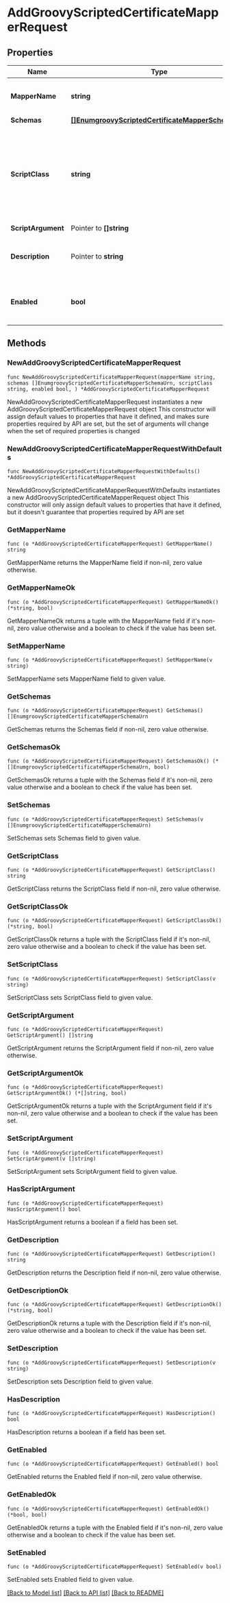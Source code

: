 # AddGroovyScriptedCertificateMapperRequest

## Properties

Name | Type | Description | Notes
------------ | ------------- | ------------- | -------------
**MapperName** | **string** | Name of the new Certificate Mapper | 
**Schemas** | [**[]EnumgroovyScriptedCertificateMapperSchemaUrn**](EnumgroovyScriptedCertificateMapperSchemaUrn.md) |  | 
**ScriptClass** | **string** | The fully-qualified name of the Groovy class providing the logic for the Groovy Scripted Certificate Mapper. | 
**ScriptArgument** | Pointer to **[]string** |  | [optional] 
**Description** | Pointer to **string** | A description for this Certificate Mapper | [optional] 
**Enabled** | **bool** | Indicates whether the Certificate Mapper is enabled. | 

## Methods

### NewAddGroovyScriptedCertificateMapperRequest

`func NewAddGroovyScriptedCertificateMapperRequest(mapperName string, schemas []EnumgroovyScriptedCertificateMapperSchemaUrn, scriptClass string, enabled bool, ) *AddGroovyScriptedCertificateMapperRequest`

NewAddGroovyScriptedCertificateMapperRequest instantiates a new AddGroovyScriptedCertificateMapperRequest object
This constructor will assign default values to properties that have it defined,
and makes sure properties required by API are set, but the set of arguments
will change when the set of required properties is changed

### NewAddGroovyScriptedCertificateMapperRequestWithDefaults

`func NewAddGroovyScriptedCertificateMapperRequestWithDefaults() *AddGroovyScriptedCertificateMapperRequest`

NewAddGroovyScriptedCertificateMapperRequestWithDefaults instantiates a new AddGroovyScriptedCertificateMapperRequest object
This constructor will only assign default values to properties that have it defined,
but it doesn't guarantee that properties required by API are set

### GetMapperName

`func (o *AddGroovyScriptedCertificateMapperRequest) GetMapperName() string`

GetMapperName returns the MapperName field if non-nil, zero value otherwise.

### GetMapperNameOk

`func (o *AddGroovyScriptedCertificateMapperRequest) GetMapperNameOk() (*string, bool)`

GetMapperNameOk returns a tuple with the MapperName field if it's non-nil, zero value otherwise
and a boolean to check if the value has been set.

### SetMapperName

`func (o *AddGroovyScriptedCertificateMapperRequest) SetMapperName(v string)`

SetMapperName sets MapperName field to given value.


### GetSchemas

`func (o *AddGroovyScriptedCertificateMapperRequest) GetSchemas() []EnumgroovyScriptedCertificateMapperSchemaUrn`

GetSchemas returns the Schemas field if non-nil, zero value otherwise.

### GetSchemasOk

`func (o *AddGroovyScriptedCertificateMapperRequest) GetSchemasOk() (*[]EnumgroovyScriptedCertificateMapperSchemaUrn, bool)`

GetSchemasOk returns a tuple with the Schemas field if it's non-nil, zero value otherwise
and a boolean to check if the value has been set.

### SetSchemas

`func (o *AddGroovyScriptedCertificateMapperRequest) SetSchemas(v []EnumgroovyScriptedCertificateMapperSchemaUrn)`

SetSchemas sets Schemas field to given value.


### GetScriptClass

`func (o *AddGroovyScriptedCertificateMapperRequest) GetScriptClass() string`

GetScriptClass returns the ScriptClass field if non-nil, zero value otherwise.

### GetScriptClassOk

`func (o *AddGroovyScriptedCertificateMapperRequest) GetScriptClassOk() (*string, bool)`

GetScriptClassOk returns a tuple with the ScriptClass field if it's non-nil, zero value otherwise
and a boolean to check if the value has been set.

### SetScriptClass

`func (o *AddGroovyScriptedCertificateMapperRequest) SetScriptClass(v string)`

SetScriptClass sets ScriptClass field to given value.


### GetScriptArgument

`func (o *AddGroovyScriptedCertificateMapperRequest) GetScriptArgument() []string`

GetScriptArgument returns the ScriptArgument field if non-nil, zero value otherwise.

### GetScriptArgumentOk

`func (o *AddGroovyScriptedCertificateMapperRequest) GetScriptArgumentOk() (*[]string, bool)`

GetScriptArgumentOk returns a tuple with the ScriptArgument field if it's non-nil, zero value otherwise
and a boolean to check if the value has been set.

### SetScriptArgument

`func (o *AddGroovyScriptedCertificateMapperRequest) SetScriptArgument(v []string)`

SetScriptArgument sets ScriptArgument field to given value.

### HasScriptArgument

`func (o *AddGroovyScriptedCertificateMapperRequest) HasScriptArgument() bool`

HasScriptArgument returns a boolean if a field has been set.

### GetDescription

`func (o *AddGroovyScriptedCertificateMapperRequest) GetDescription() string`

GetDescription returns the Description field if non-nil, zero value otherwise.

### GetDescriptionOk

`func (o *AddGroovyScriptedCertificateMapperRequest) GetDescriptionOk() (*string, bool)`

GetDescriptionOk returns a tuple with the Description field if it's non-nil, zero value otherwise
and a boolean to check if the value has been set.

### SetDescription

`func (o *AddGroovyScriptedCertificateMapperRequest) SetDescription(v string)`

SetDescription sets Description field to given value.

### HasDescription

`func (o *AddGroovyScriptedCertificateMapperRequest) HasDescription() bool`

HasDescription returns a boolean if a field has been set.

### GetEnabled

`func (o *AddGroovyScriptedCertificateMapperRequest) GetEnabled() bool`

GetEnabled returns the Enabled field if non-nil, zero value otherwise.

### GetEnabledOk

`func (o *AddGroovyScriptedCertificateMapperRequest) GetEnabledOk() (*bool, bool)`

GetEnabledOk returns a tuple with the Enabled field if it's non-nil, zero value otherwise
and a boolean to check if the value has been set.

### SetEnabled

`func (o *AddGroovyScriptedCertificateMapperRequest) SetEnabled(v bool)`

SetEnabled sets Enabled field to given value.



[[Back to Model list]](../README.md#documentation-for-models) [[Back to API list]](../README.md#documentation-for-api-endpoints) [[Back to README]](../README.md)


